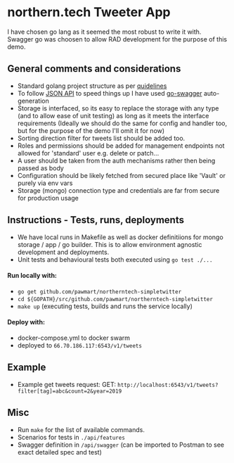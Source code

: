 # northern.tech Tweeter App

I have chosen go lang as it seemed the most robust to write it with. Swagger go was choosen to allow RAD development for the purpose of this demo.

## General comments and considerations

- Standard golang project structure as per [quidelines](https://github.com/golang-standards/project-layout)
- To follow [JSON API](https://jsonapi.org/) to speed things up I have used [go-swagger](https://github.com/go-swagger/go-swagger) auto-generation
- Storage is interfaced, so its easy to replace the storage with any type (and to allow ease of unit testing) as long as it meets the interface requirements (Ideally we should do the same for config and handler too, but for the purpose of the demo I'll omit it for now)
- Sorting direction filter for tweets list should be added too.
- Roles and permissions should be added for management endpoints not allowed for 'standard' user e.g. delete or patch...
- A user should be taken from the auth mechanisms rather then being passed as body
- Configuration should be likely fetched from secured place like 'Vault' or purely via env vars
- Storage (mongo) connection type and credentials are far from secure for production usage

## Instructions - Tests, runs, deployments

- We have local runs in Makefile as well as docker definitiions for mongo storage / app / go builder. This is to allow environment agnostic development and deployments.
- Unit tests and behavioural tests both executed using `go test ./...`

#### Run locally with:
- `go get github.com/pawmart/northerntech-simpletwitter`
- `cd ${GOPATH}/src/github.com/pawmart/northerntech-simpletwitter`
- `make up` (executing tests, builds and runs the service locally)

#### Deploy with:
- docker-compose.yml to docker swarm
- deployed to `66.70.186.117:6543/v1/tweets`

## Example

- Example get tweets request: GET: `http://localhost:6543/v1/tweets?filter[tag]=abc&count=2&year=2019`

## Misc

- Run `make` for the list of available commands.
- Scenarios for tests in `./api/features`
- Swagger definition in `/api/swagger` (can be imported to Postman to see exact detailed spec and test)
